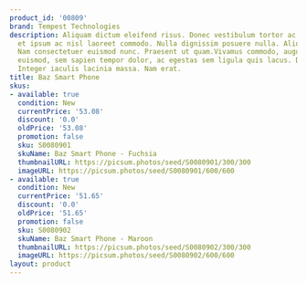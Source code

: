 ```yaml
---
product_id: '00809'
brand: Tempest Technologies
description: Aliquam dictum eleifend risus. Donec vestibulum tortor ac lacus. Duis
  et ipsum ac nisl laoreet commodo. Nulla dignissim posuere nulla. Aliquam consequat.
  Nam consectetuer euismod nunc. Praesent ut quam.Vivamus commodo, augue et laoreet
  euismod, sem sapien tempor dolor, ac egestas sem ligula quis lacus. Donec turpis.
  Integer iaculis lacinia massa. Nam erat.
title: Baz Smart Phone
skus:
- available: true
  condition: New
  currentPrice: '53.08'
  discount: '0.0'
  oldPrice: '53.08'
  promotion: false
  sku: S0080901
  skuName: Baz Smart Phone - Fuchsia
  thumbnailURL: https://picsum.photos/seed/S0080901/300/300
  imageURL: https://picsum.photos/seed/S0080901/600/600
- available: true
  condition: New
  currentPrice: '51.65'
  discount: '0.0'
  oldPrice: '51.65'
  promotion: false
  sku: S0080902
  skuName: Baz Smart Phone - Maroon
  thumbnailURL: https://picsum.photos/seed/S0080902/300/300
  imageURL: https://picsum.photos/seed/S0080902/600/600
layout: product
---
```

